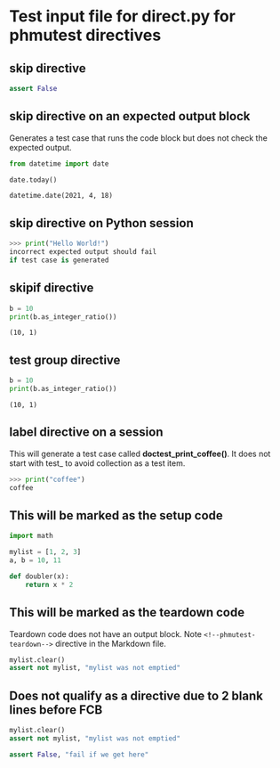 # Test input file for direct.py for phmutest directives

## skip directive

<!--phmutest-skip-->
<!-- OK if there is more than one HTML comment here -->
<!-- OK if there is a HTML comment here -->
```python
assert False
```

## skip directive on an expected output block

Generates a test case that runs the code block but does
not check the expected output.

```python
from datetime import date

date.today()
```

<!-- OK if one blank line between FCB and HTML comments -->
<!--phmutest-skip-->

```
datetime.date(2021, 4, 18)
```

## skip directive on Python session


<!--phmutest-skip-->

```py
>>> print("Hello World!")
incorrect expected output should fail
if test case is generated
```

## skipif directive

<!--phmutest-label skipif-pyversion-->
<!--phmutest-skipif<3.8-->
```python
b = 10
print(b.as_integer_ratio())
```
```
(10, 1)
```


## test group directive

<!--phmutest-group my-group-->

```python
b = 10
print(b.as_integer_ratio())
```

```
(10, 1)
```

## label directive on a session

This will generate a test case called **doctest_print_coffee()**.
It does not start with test_ to avoid collection as a test item.

<!--phmutest-label session-->
```py
>>> print("coffee")
coffee
```

## This will be marked as the setup code

<!--phmutest-setup-->

```python
import math

mylist = [1, 2, 3]
a, b = 10, 11

def doubler(x):
    return x * 2
```

## This will be marked as the teardown code

Teardown code does not have an output block.
Note `<!--phmutest-teardown-->` directive in the Markdown file.

<!--phmutest-teardown-->

```python
mylist.clear()
assert not mylist, "mylist was not emptied"
```

## Does not qualify as a directive due to 2 blank lines before FCB

<!-- Directive is not found if more than 2 blank lines between FCB and HTML comments-->
<!--phmutest-teardown-->


```python
mylist.clear()
assert not mylist, "mylist was not emptied"
```


<!--phmutest-skip-->
<!-- A multiline
    comment folowed by a
blank line -->

<!-- Another multiline
    comment folowed by a  -->

<!-- and another blank line -->

```python
assert False, "fail if we get here"
```
